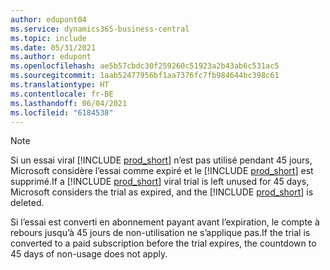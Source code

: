 ```yaml
---
author: edupont04
ms.service: dynamics365-business-central
ms.topic: include
ms.date: 05/31/2021
ms.author: edupont
ms.openlocfilehash: ae5b57cbdc30f259260c51923a2b43ab6c531ac5
ms.sourcegitcommit: 1aab52477956bf1aa7376fc7fb984644bc398c61
ms.translationtype: HT
ms.contentlocale: fr-BE
ms.lasthandoff: 06/04/2021
ms.locfileid: "6184538"
---
```

> [!NOTE]
>  <span data-ttu-id="01502-101">Si un essai viral [!INCLUDE [prod_short](prod_short.md)] n’est pas utilisé pendant 45 jours, Microsoft considère l’essai comme expiré et le [!INCLUDE [prod_short](prod_short.md)] est supprimé.</span><span class="sxs-lookup"><span data-stu-id="01502-101">If a [!INCLUDE [prod_short](prod_short.md)] viral trial is left unused for 45 days, Microsoft considers the trial as expired, and the [!INCLUDE [prod_short](prod_short.md)] is deleted.</span></span>
>
> <span data-ttu-id="01502-102">Si l’essai est converti en abonnement payant avant l’expiration, le compte à rebours jusqu’à 45 jours de non-utilisation ne s’applique pas.</span><span class="sxs-lookup"><span data-stu-id="01502-102">If the trial is converted to a paid subscription before the trial expires, the countdown to 45 days of non-usage does not apply.</span></span>
